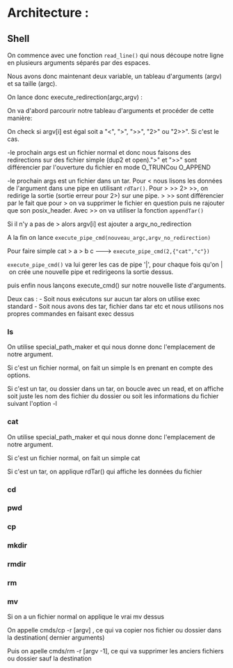 # Architecture :


## Shell
On commence avec une fonction `read_line()` qui nous découpe notre ligne en plusieurs arguments séparés par des espaces.

Nous avons donc maintenant deux variable, un tableau d'arguments (argv) et sa taille (argc).

On lance donc execute_redirection(argc,argv) :

On va d'abord parcourir notre tableau d'arguments et procéder de cette manière:

On check si argv[i] est égal soit a "<", ">", ">>", "2>" ou "2>>".
Si c'est le cas.

 -le prochain args est un fichier normal et donc nous faisons des redirections sur des fichier simple (dup2 et open).">" et ">>" sont différencier par l'ouverture du fichier en mode O_TRUNCou O_APPEND

 -le prochain args est un fichier dans un tar. Pour < nous lisons les données de l'argument dans une pipe en utilisant `rdTar()`.
   Pour > >> 2> >>, on redirige la sortie (sortie erreur pour 2>) sur une pipe. > >> sont différencier par le fait que pour > on va supprimer le fichier en question puis ne rajouter que son posix_header. Avec >> on va utiliser la fonction `appendTar()`

   Si il n'y a pas de > alors argv[i] est ajouter a argv_no_redirection


   A la fin on lance `execute_pipe_cmd(nouveau_argc,argv_no_redirection)`


   Pour faire simple cat > a > b c ---> `execute_pipe_cmd(2,{"cat","c"})`

  `execute_pipe_cmd()` va lui gerer les cas de pipe '|', pour chaque fois qu'on | on crée une nouvelle pipe et redirigeons la sortie dessus.


   puis enfin nous lançons execute_cmd() sur notre nouvelle liste d'arguments.

   Deux cas :
    - Soit nous exécutons sur aucun tar alors on utilise exec standard
    - Soit nous avons des tar, fichier dans tar etc et nous utilisons nos propres commandes en faisant exec dessus


### ls

  On utilise special_path_maker et qui nous donne donc l'emplacement de notre argument.

  Si c'est un fichier normal, on fait un simple ls en prenant en compte des options.

  Si c'est un tar, ou dossier dans un tar, on boucle avec un read, et on affiche soit juste les nom des fichier du dossier ou soit les informations du fichier suivant l'option -l

### cat
  On utilise special_path_maker et qui nous donne donc l'emplacement de notre argument.

  Si c'est un fichier normal, on fait un simple cat

  Si c'est un tar, on applique rdTar() qui affiche les données du fichier

### cd

### pwd

### cp

### mkdir

### rmdir

### rm

### mv
  Si on a un fichier normal on applique le vrai mv dessus

  On appelle cmds/cp -r [argv] , ce qui va copier nos fichier ou dossier dans la destination( dernier arguments)

  Puis on apelle cmds/rm -r [argv -1], ce qui va supprimer les anciers fichiers ou dossier sauf la destination
